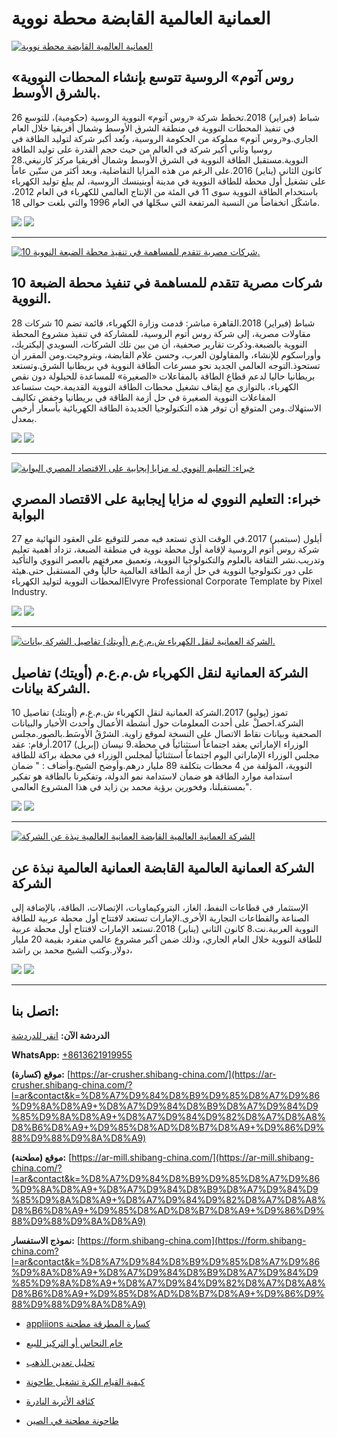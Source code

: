 # العمانية العالمية القابضة محطة نووية

<a href="https://swt.shibang-china.com/?l=ar&img&k=%D8%A7%D9%84%D8%B9%D9%85%D8%A7%D9%86%D9%8A%D8%A9+%D8%A7%D9%84%D8%B9%D8%A7%D9%84%D9%85%D9%8A%D8%A9+%D8%A7%D9%84%D9%82%D8%A7%D8%A8%D8%B6%D8%A9+%D9%85%D8%AD%D8%B7%D8%A9+%D9%86%D9%88%D9%88%D9%8A%D8%A9" target="_blank">![العمانية العالمية القابضة محطة نووية](http://static.shibang-china.com/all-800x300/697.jpg)</a>

## «روس آتوم» الروسية تتوسع بإنشاء المحطات النووية بالشرق الأوسط.
26 شباط (فبراير) 2018.تخطط شركة «روس آتوم» النووية الروسية (حكومية)، للتوسع في تنفيذ المحطات النووية في منطقة الشرق الأوسط وشمال أفريقيا خلال العام الجاري.و«روس آتوم» مملوكة من الحكومة الروسية، وتُعد أكبر شركة لتوليد الطاقة في روسيا وثاني أكبر شركة في العالم من حيث حجم القدرة على توليد الطاقة النووية.مستقبل الطاقة النووية في الشرق الأوسط وشمال أفريقيا مركز كارنيغي.28 كانون الثاني (يناير) 2016.على الرغم من هذه المزايا التفاضلية، وبعد أكثر من ستّين عاماً على تشغيل أول محطة للطاقة النووية في مدينة أوبنينسك الروسية، لم يبلغ توليد الكهرباء باستخدام الطاقة النووية سوى 11 في المئة من الإنتاج العالمي للكهرباء في العام 2012، ماشكّل انخفاضاً من النسبة المرتفعة التي سجّلها في العام 1996 والتي بلغت حوالى 18.


<a href="https://whatsapp.shibangsoft.com/WhatsApp.php" target="_blank" title="WhatsApp">![](http://static.shibang-china.com/icon/whatsapp.png)</a> <a href="https://swt.shibang-china.com/?l=ar&icon&k=%D8%A7%D9%84%D8%B9%D9%85%D8%A7%D9%86%D9%8A%D8%A9+%D8%A7%D9%84%D8%B9%D8%A7%D9%84%D9%85%D9%8A%D8%A9+%D8%A7%D9%84%D9%82%D8%A7%D8%A8%D8%B6%D8%A9+%D9%85%D8%AD%D8%B7%D8%A9+%D9%86%D9%88%D9%88%D9%8A%D8%A9" target="_blank">![](http://static.shibang-china.com/icon/chat-ar.png)</a>

---

<a href="https://swt.shibang-china.com/?l=ar&img&k=%D8%A7%D9%84%D8%B9%D9%85%D8%A7%D9%86%D9%8A%D8%A9+%D8%A7%D9%84%D8%B9%D8%A7%D9%84%D9%85%D9%8A%D8%A9+%D8%A7%D9%84%D9%82%D8%A7%D8%A8%D8%B6%D8%A9+%D9%85%D8%AD%D8%B7%D8%A9+%D9%86%D9%88%D9%88%D9%8A%D8%A9" target="_blank">![10 شركات مصرية تتقدم للمساهمة في تنفيذ محطة الضبعة النووية.](http://static.shibang-china.com/all-800x300/1402.jpg)</a>

## 10 شركات مصرية تتقدم للمساهمة في تنفيذ محطة الضبعة النووية.
28 شباط (فبراير) 2018.القاهرة مباشر: قدمت وزارة الكهرباء، قائمة تضم 10 شركات مقاولات مصرية، إلى شركة روس أتوم الروسية، للمشاركة في تنفيذ مشروع المحطة النووية بالضبعة.وذكرت تقارير صحفية، أن من بين تلك الشركات، السويدي إليكتريك، وأوراسكوم للإنشاء، والمقاولون العرب، وحسن علام القابضة، وبتروجيت.ومن المقرر أن تستحوذ.التوجه العالمي الجديد نحو مسرعات الطاقة النووية في بريطانيا الشرق.وتستعد بريطانيا حاليا لدعم قطاع الطاقة بالمفاعلات «الصغيرة» للمساعدة للحيلولة دون نقص الكهرباء، بالتوازي مع إيقاف تشغيل محطات الطاقة النووية القديمة.حيث ستساعد المفاعلات النووية الصغيرة في حل أزمة الطاقة في بريطانيا وخفض تكاليف الاستهلاك.ومن المتوقع أن توفر هذه التكنولوجيا الجديدة الطاقة الكهربائية بأسعار أرخص بمعدل.


<a href="https://whatsapp.shibangsoft.com/WhatsApp.php" target="_blank" title="WhatsApp">![](http://static.shibang-china.com/icon/whatsapp.png)</a> <a href="https://swt.shibang-china.com/?l=ar&icon&k=%D8%A7%D9%84%D8%B9%D9%85%D8%A7%D9%86%D9%8A%D8%A9+%D8%A7%D9%84%D8%B9%D8%A7%D9%84%D9%85%D9%8A%D8%A9+%D8%A7%D9%84%D9%82%D8%A7%D8%A8%D8%B6%D8%A9+%D9%85%D8%AD%D8%B7%D8%A9+%D9%86%D9%88%D9%88%D9%8A%D8%A9" target="_blank">![](http://static.shibang-china.com/icon/chat-ar.png)</a>

---

<a href="https://swt.shibang-china.com/?l=ar&img&k=%D8%A7%D9%84%D8%B9%D9%85%D8%A7%D9%86%D9%8A%D8%A9+%D8%A7%D9%84%D8%B9%D8%A7%D9%84%D9%85%D9%8A%D8%A9+%D8%A7%D9%84%D9%82%D8%A7%D8%A8%D8%B6%D8%A9+%D9%85%D8%AD%D8%B7%D8%A9+%D9%86%D9%88%D9%88%D9%8A%D8%A9" target="_blank">![خبراء: التعليم النووي له مزايا إيجابية على الاقتصاد المصري البوابة](http://static.shibang-china.com/all-800x300/1488.jpg)</a>

## خبراء: التعليم النووي له مزايا إيجابية على الاقتصاد المصري البوابة
27 أيلول (سبتمبر) 2017.في الوقت الذي تستعد فيه مصر للتوقيع على العقود النهائية مع شركة روس أتوم الروسية لإقامة أول محطة نووية في منطقة الضبعة، تزداد أهمية تعليم وتدريب.نشر الثقافة بالعلوم والتكنولوجيا النووية، وتعميق معرفتهم بالعصر النووي والتأكيد على دور تكنولوجيا النووية في حل أزمة الطاقة العالمية حالياً وفي المستقبل حتى.هيئة المحطات النووية لتوليد الكهرباءElvyre Professional Corporate Template by Pixel Industry.


<a href="https://whatsapp.shibangsoft.com/WhatsApp.php" target="_blank" title="WhatsApp">![](http://static.shibang-china.com/icon/whatsapp.png)</a> <a href="https://swt.shibang-china.com/?l=ar&icon&k=%D8%A7%D9%84%D8%B9%D9%85%D8%A7%D9%86%D9%8A%D8%A9+%D8%A7%D9%84%D8%B9%D8%A7%D9%84%D9%85%D9%8A%D8%A9+%D8%A7%D9%84%D9%82%D8%A7%D8%A8%D8%B6%D8%A9+%D9%85%D8%AD%D8%B7%D8%A9+%D9%86%D9%88%D9%88%D9%8A%D8%A9" target="_blank">![](http://static.shibang-china.com/icon/chat-ar.png)</a>

---

<a href="https://swt.shibang-china.com/?l=ar&img&k=%D8%A7%D9%84%D8%B9%D9%85%D8%A7%D9%86%D9%8A%D8%A9+%D8%A7%D9%84%D8%B9%D8%A7%D9%84%D9%85%D9%8A%D8%A9+%D8%A7%D9%84%D9%82%D8%A7%D8%A8%D8%B6%D8%A9+%D9%85%D8%AD%D8%B7%D8%A9+%D9%86%D9%88%D9%88%D9%8A%D8%A9" target="_blank">![الشركة العمانية لنقل الكهرباء ش.م.ع.م (أويتك) تفاصيل الشركة بيانات.](http://static.shibang-china.com/all-800x300/296.jpg)</a>

## الشركة العمانية لنقل الكهرباء ش.م.ع.م (أويتك) تفاصيل الشركة بيانات.
10 تموز (يوليو) 2017.الشركة العمانية لنقل الكهرباء ش.م.ع.م (أويتك) تفاصيل الشركة.احصلْ على أحدث المعلومات حول أنشطة الأعمال وأحدث الأخبار والبيانات الصحفية وبيانات نقاط الاتصال على النسخة لموقع زاوية. الشرْقُ الأوسَط.بالصور.مجلس الوزراء الإماراتي يعقد اجتماعاً استثنائياً في محطة.9 نيسان (إبريل) 2017.أرقام: عقد مجلس الوزراء الإماراتي اليوم اجتماعاً استثنائياً لمجلس الوزراء في محطة براكة للطاقة النووية، المؤلفة من 4 محطات بتكلفة 89 مليار درهم.وأوضح الشيخ.وأضاف : &quot; ضمان استدامة موارد الطاقة هو ضمان لاستدامة نمو الدولة، وتفكيرنا بالطاقة هو تفكير بمستقبلنا، وفخورين برؤية محمد بن زايد في هذا المشروع العالمي&quot;.


<a href="https://whatsapp.shibangsoft.com/WhatsApp.php" target="_blank" title="WhatsApp">![](http://static.shibang-china.com/icon/whatsapp.png)</a> <a href="https://swt.shibang-china.com/?l=ar&icon&k=%D8%A7%D9%84%D8%B9%D9%85%D8%A7%D9%86%D9%8A%D8%A9+%D8%A7%D9%84%D8%B9%D8%A7%D9%84%D9%85%D9%8A%D8%A9+%D8%A7%D9%84%D9%82%D8%A7%D8%A8%D8%B6%D8%A9+%D9%85%D8%AD%D8%B7%D8%A9+%D9%86%D9%88%D9%88%D9%8A%D8%A9" target="_blank">![](http://static.shibang-china.com/icon/chat-ar.png)</a>

---

<a href="https://swt.shibang-china.com/?l=ar&img&k=%D8%A7%D9%84%D8%B9%D9%85%D8%A7%D9%86%D9%8A%D8%A9+%D8%A7%D9%84%D8%B9%D8%A7%D9%84%D9%85%D9%8A%D8%A9+%D8%A7%D9%84%D9%82%D8%A7%D8%A8%D8%B6%D8%A9+%D9%85%D8%AD%D8%B7%D8%A9+%D9%86%D9%88%D9%88%D9%8A%D8%A9" target="_blank">![الشركة العمانية العالمية القابضة العمانية العالمية نبذة عن الشركة](http://static.shibang-china.com/all-800x300/1137.jpg)</a>

## الشركة العمانية العالمية القابضة العمانية العالمية نبذة عن الشركة
الإستثمار في قطاعات النفط، الغاز، البتروكيماويات، الإتصالات، الطاقة، بالإضافة إلى الصناعة والقطاعات التجارية الأخرى.الإمارات تستعد لافتتاح أول محطة عربية للطاقة النووية العربية.نت.8 كانون الثاني (يناير) 2018.تستعد الإمارات لافتتاح أول محطة عربية للطاقة النووية خلال العام الجاري، وذلك ضمن أكبر مشروع عالمي منفرد بقيمة 20 مليار دولار.وكتب الشيخ محمد بن راشد،


<a href="https://whatsapp.shibangsoft.com/WhatsApp.php" target="_blank" title="WhatsApp">![](http://static.shibang-china.com/icon/whatsapp.png)</a> <a href="https://swt.shibang-china.com/?l=ar&icon&k=%D8%A7%D9%84%D8%B9%D9%85%D8%A7%D9%86%D9%8A%D8%A9+%D8%A7%D9%84%D8%B9%D8%A7%D9%84%D9%85%D9%8A%D8%A9+%D8%A7%D9%84%D9%82%D8%A7%D8%A8%D8%B6%D8%A9+%D9%85%D8%AD%D8%B7%D8%A9+%D9%86%D9%88%D9%88%D9%8A%D8%A9" target="_blank">![](http://static.shibang-china.com/icon/chat-ar.png)</a>

---
## اتصل بنا:

**الدردشة الآن:** [انقر للدردشة](https://swt.shibang-china.com?l=ar&contact&k=%D8%A7%D9%84%D8%B9%D9%85%D8%A7%D9%86%D9%8A%D8%A9+%D8%A7%D9%84%D8%B9%D8%A7%D9%84%D9%85%D9%8A%D8%A9+%D8%A7%D9%84%D9%82%D8%A7%D8%A8%D8%B6%D8%A9+%D9%85%D8%AD%D8%B7%D8%A9+%D9%86%D9%88%D9%88%D9%8A%D8%A9)

**WhatsApp:**  [+8613621919955](https://whatsapp.shibangsoft.com/WhatsApp.php)

**موقع (كسارة):** [https://ar-crusher.shibang-china.com/](https://ar-crusher.shibang-china.com/?l=ar&contact&k=%D8%A7%D9%84%D8%B9%D9%85%D8%A7%D9%86%D9%8A%D8%A9+%D8%A7%D9%84%D8%B9%D8%A7%D9%84%D9%85%D9%8A%D8%A9+%D8%A7%D9%84%D9%82%D8%A7%D8%A8%D8%B6%D8%A9+%D9%85%D8%AD%D8%B7%D8%A9+%D9%86%D9%88%D9%88%D9%8A%D8%A9)

**موقع (مطحنة):** [https://ar-mill.shibang-china.com/](https://ar-mill.shibang-china.com/?l=ar&contact&k=%D8%A7%D9%84%D8%B9%D9%85%D8%A7%D9%86%D9%8A%D8%A9+%D8%A7%D9%84%D8%B9%D8%A7%D9%84%D9%85%D9%8A%D8%A9+%D8%A7%D9%84%D9%82%D8%A7%D8%A8%D8%B6%D8%A9+%D9%85%D8%AD%D8%B7%D8%A9+%D9%86%D9%88%D9%88%D9%8A%D8%A9)

**نموذج الاستفسار:** [https://form.shibang-china.com](https://form.shibang-china.com?l=ar&contact&k=%D8%A7%D9%84%D8%B9%D9%85%D8%A7%D9%86%D9%8A%D8%A9+%D8%A7%D9%84%D8%B9%D8%A7%D9%84%D9%85%D9%8A%D8%A9+%D8%A7%D9%84%D9%82%D8%A7%D8%A8%D8%B6%D8%A9+%D9%85%D8%AD%D8%B7%D8%A9+%D9%86%D9%88%D9%88%D9%8A%D8%A9)

* [appliions كسارة المطرقة مطحنة](../28/appliions%20%D9%83%D8%B3%D8%A7%D8%B1%D8%A9%20%D8%A7%D9%84%D9%85%D8%B7%D8%B1%D9%82%D8%A9%20%D9%85%D8%B7%D8%AD%D9%86%D8%A9.md)

* [خام النحاس أو التركيز للبيع](../27/%D8%AE%D8%A7%D9%85%20%D8%A7%D9%84%D9%86%D8%AD%D8%A7%D8%B3%20%D8%A3%D9%88%20%D8%A7%D9%84%D8%AA%D8%B1%D9%83%D9%8A%D8%B2%20%D9%84%D9%84%D8%A8%D9%8A%D8%B9.md)

* [تحليل تعدين الذهب](../27/%D8%AA%D8%AD%D9%84%D9%8A%D9%84%20%D8%AA%D8%B9%D8%AF%D9%8A%D9%86%20%D8%A7%D9%84%D8%B0%D9%87%D8%A8.md)

* [كيفية القيام الكرة تشغيل طاحونة](../27/%D9%83%D9%8A%D9%81%D9%8A%D8%A9%20%D8%A7%D9%84%D9%82%D9%8A%D8%A7%D9%85%20%D8%A7%D9%84%D9%83%D8%B1%D8%A9%20%D8%AA%D8%B4%D8%BA%D9%8A%D9%84%20%D8%B7%D8%A7%D8%AD%D9%88%D9%86%D8%A9.md)

* [كثافة الأتربة النادرة](../29/%D9%83%D8%AB%D8%A7%D9%81%D8%A9%20%D8%A7%D9%84%D8%A3%D8%AA%D8%B1%D8%A8%D8%A9%20%D8%A7%D9%84%D9%86%D8%A7%D8%AF%D8%B1%D8%A9.md)

* [طاحونة مطحنة في الصين](../26/%D8%B7%D8%A7%D8%AD%D9%88%D9%86%D8%A9%20%D9%85%D8%B7%D8%AD%D9%86%D8%A9%20%D9%81%D9%8A%20%D8%A7%D9%84%D8%B5%D9%8A%D9%86.md)